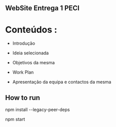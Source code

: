 ## WebSite Entrega 1 PECI
# Conteúdos :

* Introdução

* Ideia selecionada

* Objetivos da mesma

* Work Plan

* Apresentação da equipa e contactos da mesma	

## How to run

npm install --legacy-peer-deps

npm start

